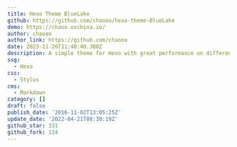 ```yaml
---
title: Hexo Theme BlueLake
github: https://github.com/chaooo/hexo-theme-BlueLake
demo: https://chaoo.oschina.io/
author: chaooo
author_link: https://github.com/chaooo
date: 2023-11-26T11:40:40.300Z
description: A simple theme for Hexo with great performance on different devices .
ssg:
  - Hexo
css:
  - Stylus
cms:
  - Markdown
category: []
draft: false
publish_date: '2016-11-02T13:05:25Z'
update_date: '2022-04-21T08:30:19Z'
github_star: 331
github_fork: 124
---
```

